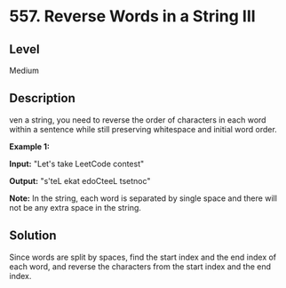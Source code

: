 # 557. Reverse Words in a String III
## Level
Medium

## Description
ven a string, you need to reverse the order of characters in each word within a sentence while still preserving whitespace and initial word order.

**Example 1:**

**Input:** "Let's take LeetCode contest"

**Output:** "s'teL ekat edoCteeL tsetnoc"

**Note:** In the string, each word is separated by single space and there will not be any extra space in the string.

## Solution
Since words are split by spaces, find the start index and the end index of each word, and reverse the characters from the start index and the end index.
